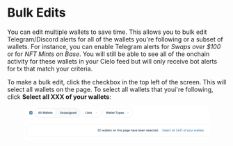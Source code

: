 # Bulk Edits

You can edit multiple wallets to save time. This allows you to bulk edit Telegram/Discord alerts for all of the wallets you're following or a subset of wallets. For instance, you can enable Telegram alerts for _Swaps over $100_ or for _NFT Mints on Base_. You will still be able to see all of the onchain activity for these wallets in your Cielo feed but will only receive bot alerts for tx that match your criteria.

To make a bulk edit, click the checkbox in the top left of the screen. This will select all wallets on the page. To select all wallets that youi're following, click **Select all XXX of your wallets**:

<figure><img src="../.gitbook/assets/Screenshot 2024-04-04 at 10.26.26.png" alt=""><figcaption></figcaption></figure>
